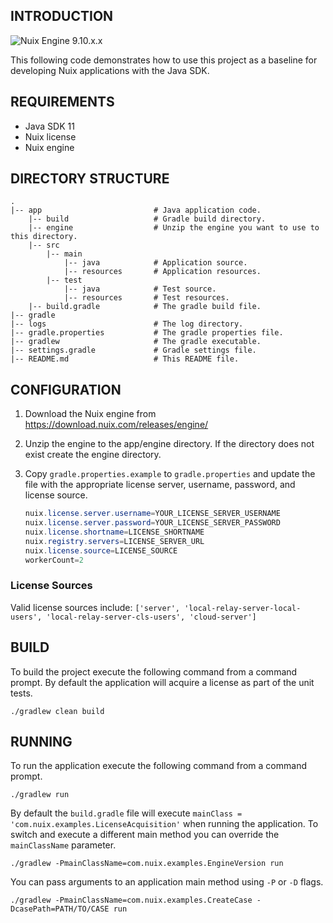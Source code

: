 INTRODUCTION
------------

![Nuix Engine 9.10.x.x](https://img.shields.io/badge/Nuix%20Engine-9.10.x.x-green.svg)

This following code demonstrates how to use this project as a baseline for developing Nuix applications with the Java SDK.

REQUIREMENTS
------------

* Java SDK 11
* Nuix license
* Nuix engine

DIRECTORY STRUCTURE
-------------------

    .
    |-- app                         # Java application code.
        |-- build                   # Gradle build directory.
        |-- engine                  # Unzip the engine you want to use to this directory.
        |-- src             
            |-- main
                |-- java            # Application source.
                |-- resources       # Application resources.
            |-- test
                |-- java            # Test source.
                |-- resources       # Test resources.
        |-- build.gradle            # The gradle build file.
    |-- gradle
    |-- logs                        # The log directory.
    |-- gradle.properties           # The gradle properties file.
    |-- gradlew                     # The gradle executable.
    |-- settings.gradle             # Gradle settings file.
    |-- README.md                   # This README file.

CONFIGURATION
-------------

1. Download the Nuix engine from https://download.nuix.com/releases/engine/
2. Unzip the engine to the app/engine directory.  If the directory does not exist create the engine directory.
3. Copy `gradle.properties.example` to `gradle.properties` and update the file with the appropriate license server, 
username, password, and license source.

    ```java
    nuix.license.server.username=YOUR_LICENSE_SERVER_USERNAME
    nuix.license.server.password=YOUR_LICENSE_SERVER_PASSWORD
    nuix.license.shortname=LICENSE_SHORTNAME
    nuix.registry.servers=LICENSE_SERVER_URL
    nuix.license.source=LICENSE_SOURCE
    workerCount=2
    ```

### License Sources

Valid license sources include:
`['server', 'local-relay-server-local-users', 'local-relay-server-cls-users', 'cloud-server']`

BUILD
----------------

To build the project execute the following command from a command prompt.  By default the application will acquire a 
license as part of the unit tests.

`./gradlew clean build`

RUNNING
----------------

To run the application execute the following command from a command prompt.

`./gradlew run`

By default the `build.gradle` file will execute `mainClass = 'com.nuix.examples.LicenseAcquisition'` when running
the application.  To switch and execute a different main method you can override the `mainClassName` parameter.

`./gradlew -PmainClassName=com.nuix.examples.EngineVersion run`

You can pass arguments to an application main method using `-P` or `-D` flags.

`./gradlew -PmainClassName=com.nuix.examples.CreateCase -DcasePath=PATH/TO/CASE run`

